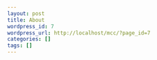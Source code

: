 ```yaml
---
layout: post
title: About
wordpress_id: 7
wordpress_url: http://localhost/mcc/?page_id=7
categories: []
tags: []
---
```


